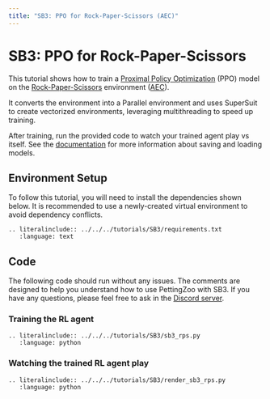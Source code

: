 ```yaml
---
title: "SB3: PPO for Rock-Paper-Scissors (AEC)"
---
```


# SB3: PPO for Rock-Paper-Scissors

This tutorial shows how to train a [Proximal Policy Optimization](https://stable-baselines3.readthedocs.io/en/master/modules/ppo.html) (PPO) model on the [Rock-Paper-Scissors](https://pettingzoo.farama.org/environments/classic/rps/) environment ([AEC](https://pettingzoo.farama.org/api/aec/)).

It converts the environment into a Parallel environment and uses SuperSuit to create vectorized environments, leveraging multithreading to speed up training.

After training, run the provided code to watch your trained agent play vs itself. See the [documentation](https://stable-baselines3.readthedocs.io/en/master/guide/save_format.html) for more information about saving and loading models.


## Environment Setup
To follow this tutorial, you will need to install the dependencies shown below. It is recommended to use a newly-created virtual environment to avoid dependency conflicts.
```{eval-rst}
.. literalinclude:: ../../../tutorials/SB3/requirements.txt
   :language: text
```

## Code
The following code should run without any issues. The comments are designed to help you understand how to use PettingZoo with SB3. If you have any questions, please feel free to ask in the [Discord server](https://discord.gg/nhvKkYa6qX).

### Training the RL agent

```{eval-rst}
.. literalinclude:: ../../../tutorials/SB3/sb3_rps.py
   :language: python
```

### Watching the trained RL agent play

```{eval-rst}
.. literalinclude:: ../../../tutorials/SB3/render_sb3_rps.py
   :language: python
```
